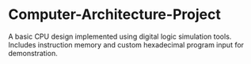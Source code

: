 # Computer-Architecture-Project
A basic CPU design implemented using digital logic simulation tools. Includes instruction memory and custom hexadecimal program input for demonstration.
